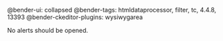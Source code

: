 @bender-ui: collapsed
@bender-tags: htmldataprocessor, filter, tc, 4.4.8, 13393
@bender-ckeditor-plugins: wysiwygarea

No alerts should be opened.